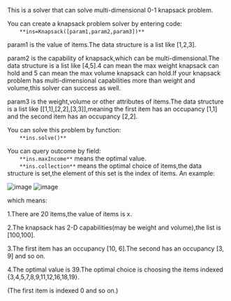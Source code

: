 This is a solver that can solve multi-dimensional 0-1 knapsack problem.

You can create a knapsack problem solver by entering code:
	<br>&emsp;&emsp;```**ins=Knapsack([param1,param2,param3])**```

param1 is the value of items.The data structure is a list like [1,2,3].

param2 is the capability of knapsack,which can be multi-dimensional.The data structure is a list like [4,5].4 can mean the max weight knapsack can hold and 5 can mean the max volume knapsack can hold.If your knapsack problem has multi-dimensional capabilities more than weight and volume,this solver can success as well.

param3 is the weight,volume or other attributes of items.The data structure is a list like [[1,1],[2,2],[3,3]],meaning the first item has an occupancy [1,1] and the second item has an occupancy [2,2].

You can solve this problem by function:
	<br>&emsp;&emsp;```**ins.solve()**```

You can query outcome by field:
	<br>&emsp;&emsp;```**ins.maxIncome**``` means the optimal value.
	<br>&emsp;&emsp;```**ins.collection**``` means the optimal choice of items,the data structure is set,the element of this set is the index of items.
An example:


![image](https://github.com/aitexia/ORtools/blob/master/image/knapsack2.PNG)
![image](https://github.com/aitexia/ORtools/blob/master/image/knapsack1.PNG)

which means:

1.There are 20 items,the value of items is x.

2.The knapsack has 2-D capabilities(may be weight and volume),the list is [100,100].

3.The first item has an occupancy [10, 6].The second has an occupancy [3, 9] and so on.

4.The optimal value is 39.The optimal choice is choosing the items indexed {3,4,5,7,8,9,11,12,16,18,19}.

(The first item is indexed 0 and so on.)
